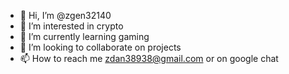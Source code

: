 - 👋 Hi, I’m @zgen32140
- 👀 I’m interested in crypto
- 🌱 I’m currently learning gaming
- 💞️ I’m looking to collaborate on projects
- 📫 How to reach me zdan38938@gmail.com or on google chat

<!---
zgen32140/zgen32140 is a ✨ special ✨ repository because its `README.md` (this file) appears on your GitHub profile.
You can click the Preview link to take a look at your changes.
--->
